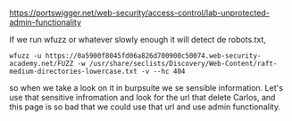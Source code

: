 https://portswigger.net/web-security/access-control/lab-unprotected-admin-functionality

If we run wfuzz or whatever slowly enough it will detect de robots.txt, 
```
wfuzz -u https://0a5900f8045fd06a826d700900c50074.web-security-academy.net/FUZZ -w /usr/share/seclists/Discovery/Web-Content/raft-medium-directories-lowercase.txt -v --hc 404
```
so when we take a look on it in burpsuite we se sensible information. Let's use that sensitive infromation and look for the url that delete Carlos, and this page is so bad that we could use that url and use admin functionality.
